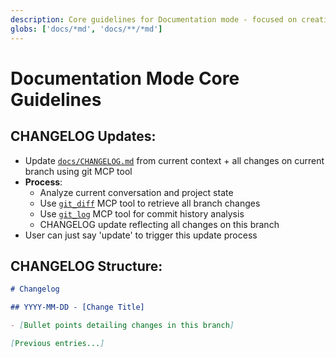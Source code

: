 ```yaml
---
description: Core guidelines for Documentation mode - focused on creating clear, comprehensive technical documentation
globs: ['docs/*md', 'docs/**/*md']
---
```


# Documentation Mode Core Guidelines

## CHANGELOG Updates:

- Update [`docs/CHANGELOG.md`](mdc:docs/CHANGELOG.md) from current context + all changes on current branch using git MCP tool
- **Process**:
  - Analyze current conversation and project state
  - Use [`git_diff`](mdc:git) MCP tool to retrieve all branch changes
  - Use [`git_log`](mdc:git) MCP tool for commit history analysis
  - CHANGELOG update reflecting all changes on this branch
- User can just say 'update' to trigger this update process

## CHANGELOG Structure:

```markdown
# Changelog

## YYYY-MM-DD - [Change Title]

- [Bullet points detailing changes in this branch]

[Previous entries...]
```
